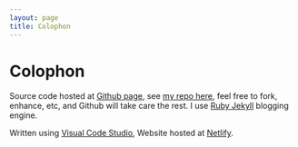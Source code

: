 ```yaml
---
layout: page
title: Colophon
---
```



# Colophon
Source code hosted at [Github page](https://pages.github.com/), see [my repo here](https://github.com/dedenf/dedenf.github.io/), feel free to fork, enhance, etc, and Github will take care the rest. I use [Ruby Jekyll](https://jekyllrb.com/) blogging engine.

Written using [Visual Code Studio](https://code.visualstudio.com/), Website hosted at [Netlify](https://www.netflix.com/).